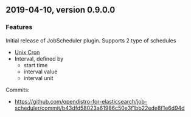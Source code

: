 ## 2019-04-10, version 0.9.0.0

### Features

Initial release of JobScheduler plugin. Supports 2 type of schedules
* [Unix Cron](https://en.wikipedia.org/wiki/Cron) 
* Interval, defined by
  * start time
  * interval value
  * interval unit

Commits:
* https://github.com/opendistro-for-elasticsearch/job-scheduler/commit/b43dfd58023a61986c50e3f1bb22ede8f1e6d94d
